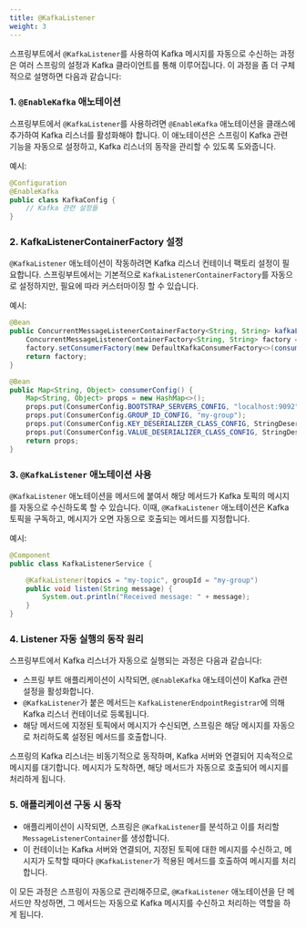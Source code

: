 ```yaml
---
title: @KafkaListener
weight: 3
---
```

스프링부트에서 `@KafkaListener`를 사용하여 Kafka 메시지를 자동으로 수신하는 과정은 여러 스프링의 설정과 Kafka 클라이언트를 통해 이루어집니다. 이 과정을 좀 더 구체적으로 설명하면 다음과 같습니다:

### 1. **`@EnableKafka` 애노테이션**

스프링부트에서 `@KafkaListener`를 사용하려면 `@EnableKafka` 애노테이션을 클래스에 추가하여 Kafka 리스너를 활성화해야 합니다. 이 애노테이션은 스프링이 Kafka 관련 기능을 자동으로 설정하고, Kafka 리스너의 동작을 관리할 수 있도록 도와줍니다.

예시:
```java
@Configuration
@EnableKafka
public class KafkaConfig {
    // Kafka 관련 설정들
}
```

### 2. **KafkaListenerContainerFactory 설정**

`@KafkaListener` 애노테이션이 작동하려면 Kafka 리스너 컨테이너 팩토리 설정이 필요합니다. 스프링부트에서는 기본적으로 `KafkaListenerContainerFactory`를 자동으로 설정하지만, 필요에 따라 커스터마이징 할 수 있습니다.

예시:
```java
@Bean
public ConcurrentMessageListenerContainerFactory<String, String> kafkaListenerContainerFactory() {
    ConcurrentMessageListenerContainerFactory<String, String> factory = new ConcurrentMessageListenerContainerFactory<>();
    factory.setConsumerFactory(new DefaultKafkaConsumerFactory<>(consumerConfig()));
    return factory;
}

@Bean
public Map<String, Object> consumerConfig() {
    Map<String, Object> props = new HashMap<>();
    props.put(ConsumerConfig.BOOTSTRAP_SERVERS_CONFIG, "localhost:9092");
    props.put(ConsumerConfig.GROUP_ID_CONFIG, "my-group");
    props.put(ConsumerConfig.KEY_DESERIALIZER_CLASS_CONFIG, StringDeserializer.class);
    props.put(ConsumerConfig.VALUE_DESERIALIZER_CLASS_CONFIG, StringDeserializer.class);
    return props;
}
```

### 3. **`@KafkaListener` 애노테이션 사용**

`@KafkaListener` 애노테이션을 메서드에 붙여서 해당 메서드가 Kafka 토픽의 메시지를 자동으로 수신하도록 할 수 있습니다. 이때, `@KafkaListener` 애노테이션은 Kafka 토픽을 구독하고, 메시지가 오면 자동으로 호출되는 메서드를 지정합니다.

예시:
```java
@Component
public class KafkaListenerService {

    @KafkaListener(topics = "my-topic", groupId = "my-group")
    public void listen(String message) {
        System.out.println("Received message: " + message);
    }
}
```

### 4. **Listener 자동 실행의 동작 원리**

스프링부트에서 Kafka 리스너가 자동으로 실행되는 과정은 다음과 같습니다:

- 스프링 부트 애플리케이션이 시작되면, `@EnableKafka` 애노테이션이 Kafka 관련 설정을 활성화합니다.
- `@KafkaListener`가 붙은 메서드는 `KafkaListenerEndpointRegistrar`에 의해 Kafka 리스너 컨테이너로 등록됩니다.
- 해당 메서드에 지정된 토픽에서 메시지가 수신되면, 스프링은 해당 메시지를 자동으로 처리하도록 설정된 메서드를 호출합니다.

스프링의 Kafka 리스너는 비동기적으로 동작하며, Kafka 서버와 연결되어 지속적으로 메시지를 대기합니다. 메시지가 도착하면, 해당 메서드가 자동으로 호출되어 메시지를 처리하게 됩니다.

### 5. **애플리케이션 구동 시 동작**

- 애플리케이션이 시작되면, 스프링은 `@KafkaListener`를 분석하고 이를 처리할 `MessageListenerContainer`를 생성합니다.
- 이 컨테이너는 Kafka 서버와 연결되어, 지정된 토픽에 대한 메시지를 수신하고, 메시지가 도착할 때마다 `@KafkaListener`가 적용된 메서드를 호출하여 메시지를 처리합니다.

이 모든 과정은 스프링이 자동으로 관리해주므로, `@KafkaListener` 애노테이션을 단 메서드만 작성하면, 그 메서드는 자동으로 Kafka 메시지를 수신하고 처리하는 역할을 하게 됩니다.